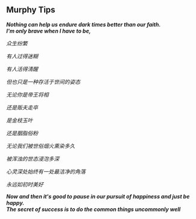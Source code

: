 ## Murphy Tips

***Nothing can help us endure dark times better than our faith.***   
***I'm only brave when I have to be,***   

*众生纷繁*

*有人过得迷糊*

*有人活得清醒* 

*但也只是一种存活于世间的姿态* 

*无论你是帝王将相* 

*还是贩夫走卒* 

*是金枝玉叶*

*还是胭脂俗粉* 

*无论我们被世俗烟火熏染多久*

*被浑浊的世态浸泡多深*

*心灵深处始终有一处最洁净的角落*

*永远如初时美好*  

***Now and then it's good to pause in our pursuit of happiness and just be happy.***  
***The secret of success is to do the common things uncommonly well***
